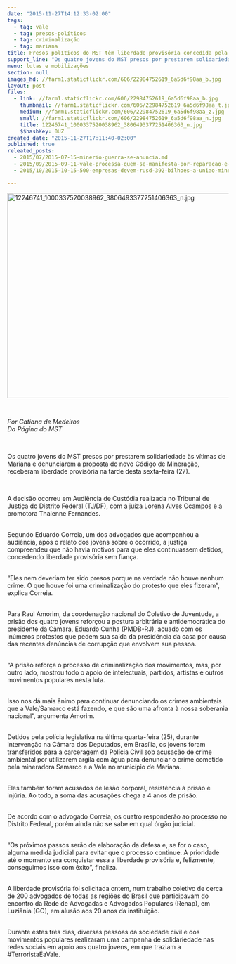 ```yaml
---
date: "2015-11-27T14:12:33-02:00"
tags:
  - tag: vale
  - tag: presos-políticos
  - tag: criminalização
  - tag: mariana
title: Presos políticos do MST têm liberdade provisória concedida pela justiça do DF
support_line: "Os quatro jovens do MST presos por prestarem solidariedade às vítimas de Mariana e denunciarem a proposta do novo Código de Mineração, receberam liberdade provisória na tarde desta sexta-feira (27)."
menu: lutas e mobilizações
section: null
images_hd: //farm1.staticflickr.com/606/22984752619_6a5d6f98aa_b.jpg
layout: post
files:
  - link: //farm1.staticflickr.com/606/22984752619_6a5d6f98aa_b.jpg
    thumbnail: //farm1.staticflickr.com/606/22984752619_6a5d6f98aa_t.jpg
    medium: //farm1.staticflickr.com/606/22984752619_6a5d6f98aa_z.jpg
    small: //farm1.staticflickr.com/606/22984752619_6a5d6f98aa_n.jpg
    title: 12246741_1000337520038962_3806493377251406363_n.jpg
    $$hashKey: 0UZ
created_date: "2015-11-27T17:11:40-02:00"
published: true
releated_posts:
  - 2015/07/2015-07-15-minerio-guerra-se-anuncia.md
  - 2015/09/2015-09-11-vale-processa-quem-se-manifesta-por-reparacao-e-emprego.md
  - 2015/10/2015-10-15-500-empresas-devem-rusd-392-bilhoes-a-uniao-mineradora-vale-lidera-o-ranking.md

---
```

<p><img alt="12246741_1000337520038962_3806493377251406363_n.jpg" height="467" src="//farm1.staticflickr.com/606/22984752619_6a5d6f98aa_b.jpg" width="700" /></p>

<p>&nbsp;</p>

<p><em>Por Catiana de Medeiros<br />
Da P&aacute;gina do MST</em></p>

<p>&nbsp;</p>

<p>Os quatro jovens do MST presos por prestarem solidariedade &agrave;s v&iacute;timas de Mariana e denunciarem a proposta do novo C&oacute;digo de Minera&ccedil;&atilde;o, receberam liberdade provis&oacute;ria na tarde desta sexta-feira (27).</p>

<p>&nbsp;</p>

<p>A decis&atilde;o ocorreu em Audi&ecirc;ncia de Cust&oacute;dia realizada no Tribunal de Justi&ccedil;a do Distrito Federal (TJ/DF), com a ju&iacute;za Lorena Alves Ocampos e a promotora Thaienne Fernandes.</p>

<p><br />
Segundo Eduardo Correia, um dos advogados que acompanhou a audi&ecirc;ncia, ap&oacute;s o relato dos jovens sobre o ocorrido, a justi&ccedil;a compreendeu que n&atilde;o havia motivos para que eles continuassem detidos, concedendo liberdade provis&oacute;ria sem fian&ccedil;a.</p>

<p><br />
&ldquo;Eles nem deveriam ter sido presos porque na verdade n&atilde;o houve nenhum crime. O que houve foi uma criminaliza&ccedil;&atilde;o do protesto que eles fizeram&rdquo;, explica Correia.</p>

<p><br />
Para Raul Amorim, da coordena&ccedil;&atilde;o nacional do Coletivo de Juventude, a pris&atilde;o dos quatro jovens refor&ccedil;ou a postura arbitr&aacute;ria e antidemocr&aacute;tica do presidente da C&acirc;mara, Eduardo Cunha (PMDB-RJ), acuado com os in&uacute;meros protestos que pedem sua sa&iacute;da da presid&ecirc;ncia da casa por causa das recentes den&uacute;ncias de corrup&ccedil;&atilde;o que envolvem sua pessoa.</p>

<p><br />
&ldquo;A pris&atilde;o refor&ccedil;a o processo de criminaliza&ccedil;&atilde;o dos movimentos, mas, por outro lado, mostrou todo o apoio de intelectuais, partidos, artistas e outros movimentos populares nesta luta.</p>

<p><br />
Isso nos d&aacute; mais &acirc;nimo para continuar denunciando os crimes ambientais que a Vale/Samarco est&aacute; fazendo, e que s&atilde;o uma afronta &agrave; nossa soberania nacional&rdquo;, argumenta Amorim.</p>

<p><br />
Detidos pela pol&iacute;cia legislativa na &uacute;ltima quarta-feira (25), durante interven&ccedil;&atilde;o na C&acirc;mara dos Deputados, em Bras&iacute;lia, os jovens foram transferidos para a carceragem da Pol&iacute;cia Civil sob acusa&ccedil;&atilde;o de crime ambiental por utilizarem argila com &aacute;gua para denunciar o crime cometido pela mineradora Samarco e a Vale no munic&iacute;pio de Mariana.</p>

<p><br />
Eles tamb&eacute;m foram acusados de les&atilde;o corporal, resist&ecirc;ncia &agrave; pris&atilde;o e inj&uacute;ria. Ao todo, a soma das acusa&ccedil;&otilde;es chega a 4 anos de pris&atilde;o.</p>

<p><br />
De acordo com o advogado Correia, os quatro responder&atilde;o ao processo no Distrito Federal, por&eacute;m ainda n&atilde;o se sabe em qual &oacute;rg&atilde;o judicial.</p>

<p><br />
&ldquo;Os pr&oacute;ximos passos ser&atilde;o de elabora&ccedil;&atilde;o da defesa e, se for o caso, alguma medida judicial para evitar que o processo continue. A prioridade at&eacute; o momento era conquistar essa a liberdade provis&oacute;ria e, felizmente, conseguimos isso com &ecirc;xito&rdquo;, finaliza.</p>

<p><br />
A liberdade provis&oacute;ria foi solicitada ontem, num trabalho coletivo de cerca de 200 advogados de todas as regi&otilde;es do Brasil que participavam do encontro da Rede de Advogadas e Advogados Populares (Renap), em Luzi&acirc;nia (GO), em alus&atilde;o aos 20 anos da institui&ccedil;&atilde;o.</p>

<p><br />
Durante estes tr&ecirc;s dias, diversas pessoas da sociedade civil e dos movimentos populares realizaram uma campanha de solidariedade nas redes sociais em apoio aos quatro jovens, em que traziam a #Terrorista&Eacute;aVale. &nbsp;</p>
